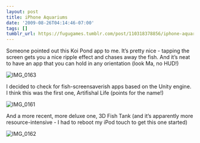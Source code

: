 ```yaml
---
layout: post
title: iPhone Aquariums
date: '2009-08-26T04:14:46-07:00'
tags: []
tumblr_url: https://fugugames.tumblr.com/post/110318378856/iphone-aquariums
---
```

Someone pointed out this Koi Pond app to me. It’s pretty nice - tapping the screen gets you a nice ripple effect and chases away the fish. And it’s neat to have an app that you can hold in any orientation (look Ma, no HUD!)

![IMG_0163](http://itshardtofondlepenguins.com/wp-content/uploads/2009/08/IMG_0163.png "IMG\_0163")

I decided to check for fish-screensaverish apps based on the Unity engine. I think this was the first one, Artifishal Life (points for the name!)

![IMG_0161](http://itshardtofondlepenguins.com/wp-content/uploads/2009/08/IMG_0161.png "IMG\_0161")

And a more recent, more deluxe one, 3D Fish Tank (and it’s apparently more resource-intensive - I had to reboot my iPod touch to get this one started)

![IMG_0162](http://itshardtofondlepenguins.com/wp-content/uploads/2009/08/IMG_0162.png "IMG\_0162")

